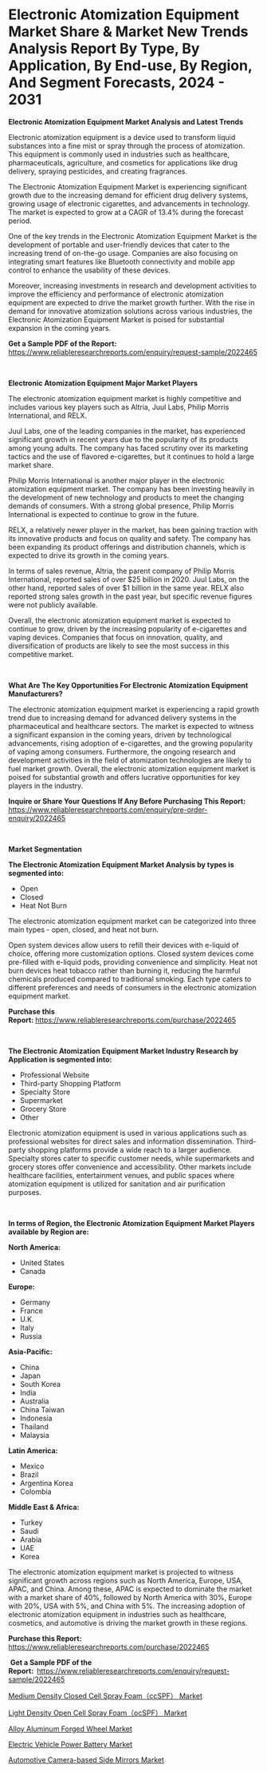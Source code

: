 <p><h1>Electronic Atomization Equipment Market Share & Market New Trends Analysis Report By Type, By Application, By End-use, By Region, And Segment Forecasts, 2024 - 2031</h1></p><p><strong>Electronic Atomization Equipment Market Analysis and Latest Trends</strong></p>
<p><p>Electronic atomization equipment is a device used to transform liquid substances into a fine mist or spray through the process of atomization. This equipment is commonly used in industries such as healthcare, pharmaceuticals, agriculture, and cosmetics for applications like drug delivery, spraying pesticides, and creating fragrances.</p><p>The Electronic Atomization Equipment Market is experiencing significant growth due to the increasing demand for efficient drug delivery systems, growing usage of electronic cigarettes, and advancements in technology. The market is expected to grow at a CAGR of 13.4% during the forecast period.</p><p>One of the key trends in the Electronic Atomization Equipment Market is the development of portable and user-friendly devices that cater to the increasing trend of on-the-go usage. Companies are also focusing on integrating smart features like Bluetooth connectivity and mobile app control to enhance the usability of these devices.</p><p>Moreover, increasing investments in research and development activities to improve the efficiency and performance of electronic atomization equipment are expected to drive the market growth further. With the rise in demand for innovative atomization solutions across various industries, the Electronic Atomization Equipment Market is poised for substantial expansion in the coming years.</p></p>
<p><strong>Get a Sample PDF of the Report:&nbsp;</strong> <a href="https://www.reliableresearchreports.com/enquiry/request-sample/2022465">https://www.reliableresearchreports.com/enquiry/request-sample/2022465</a></p>
<p>&nbsp;</p>
<p><strong>Electronic Atomization Equipment Major Market Players</strong></p>
<p><p>The electronic atomization equipment market is highly competitive and includes various key players such as Altria, Juul Labs, Philip Morris International, and RELX. </p><p>Juul Labs, one of the leading companies in the market, has experienced significant growth in recent years due to the popularity of its products among young adults. The company has faced scrutiny over its marketing tactics and the use of flavored e-cigarettes, but it continues to hold a large market share.</p><p>Philip Morris International is another major player in the electronic atomization equipment market. The company has been investing heavily in the development of new technology and products to meet the changing demands of consumers. With a strong global presence, Philip Morris International is expected to continue to grow in the future.</p><p>RELX, a relatively newer player in the market, has been gaining traction with its innovative products and focus on quality and safety. The company has been expanding its product offerings and distribution channels, which is expected to drive its growth in the coming years.</p><p>In terms of sales revenue, Altria, the parent company of Philip Morris International, reported sales of over $25 billion in 2020. Juul Labs, on the other hand, reported sales of over $1 billion in the same year. RELX also reported strong sales growth in the past year, but specific revenue figures were not publicly available.</p><p>Overall, the electronic atomization equipment market is expected to continue to grow, driven by the increasing popularity of e-cigarettes and vaping devices. Companies that focus on innovation, quality, and diversification of products are likely to see the most success in this competitive market.</p></p>
<p>&nbsp;</p>
<p><strong>What Are The Key Opportunities For Electronic Atomization Equipment Manufacturers?</strong></p>
<p><p>The electronic atomization equipment market is experiencing a rapid growth trend due to increasing demand for advanced delivery systems in the pharmaceutical and healthcare sectors. The market is expected to witness a significant expansion in the coming years, driven by technological advancements, rising adoption of e-cigarettes, and the growing popularity of vaping among consumers. Furthermore, the ongoing research and development activities in the field of atomization technologies are likely to fuel market growth. Overall, the electronic atomization equipment market is poised for substantial growth and offers lucrative opportunities for key players in the industry.</p></p>
<p><strong>Inquire or Share Your Questions If Any Before Purchasing This Report:</strong> <a href="https://www.reliableresearchreports.com/enquiry/pre-order-enquiry/2022465">https://www.reliableresearchreports.com/enquiry/pre-order-enquiry/2022465</a></p>
<p>&nbsp;</p>
<p><strong>Market Segmentation</strong></p>
<p><strong>The Electronic Atomization Equipment Market Analysis by types is segmented into:</strong></p>
<p><ul><li>Open</li><li>Closed</li><li>Heat Not Burn</li></ul></p>
<p><p>The electronic atomization equipment market can be categorized into three main types - open, closed, and heat not burn. </p><p>Open system devices allow users to refill their devices with e-liquid of choice, offering more customization options. Closed system devices come pre-filled with e-liquid pods, providing convenience and simplicity. Heat not burn devices heat tobacco rather than burning it, reducing the harmful chemicals produced compared to traditional smoking. Each type caters to different preferences and needs of consumers in the electronic atomization equipment market.</p></p>
<p><strong>Purchase this Report:&nbsp;</strong><a href="https://www.reliableresearchreports.com/purchase/2022465">https://www.reliableresearchreports.com/purchase/2022465</a></p>
<p>&nbsp;</p>
<p><strong>The Electronic Atomization Equipment Market Industry Research by Application is segmented into:</strong></p>
<p><ul><li>Professional Website</li><li>Third-party Shopping Platform</li><li>Specialty Store</li><li>Supermarket</li><li>Grocery Store</li><li>Other</li></ul></p>
<p><p>Electronic atomization equipment is used in various applications such as professional websites for direct sales and information dissemination. Third-party shopping platforms provide a wide reach to a larger audience. Specialty stores cater to specific customer needs, while supermarkets and grocery stores offer convenience and accessibility. Other markets include healthcare facilities, entertainment venues, and public spaces where atomization equipment is utilized for sanitation and air purification purposes.</p></p>
<p>&nbsp;</p>
<p><strong>In terms of Region, the Electronic Atomization Equipment Market Players available by Region are:</strong></p>
<p>
    <p> <strong> North America: </strong>
        <ul>
            <li>United States</li>
            <li>Canada</li>
        </ul>
        </p> 
    <p> <strong> Europe: </strong>
        <ul>
            <li>Germany</li>
            <li>France</li>
            <li>U.K.</li>
            <li>Italy</li>
            <li>Russia</li>
        </ul>
        </p> 
    <p> <strong> Asia-Pacific: </strong>
        <ul>
            <li>China</li>
            <li>Japan</li>
            <li>South Korea</li>
            <li>India</li>
            <li>Australia</li>
            <li>China Taiwan</li>
            <li>Indonesia</li>
            <li>Thailand</li>
            <li>Malaysia</li>
        </ul>
        </p> 
    <p> <strong> Latin America: </strong>
        <ul>
            <li>Mexico</li>
            <li>Brazil</li>
            <li>Argentina Korea</li>
            <li>Colombia</li>
        </ul>
        </p> 
    <p> <strong> Middle East & Africa: </strong>
        <ul>
            <li>Turkey</li>
            <li>Saudi</li>
            <li>Arabia</li>
            <li>UAE</li>
            <li>Korea</li>
        </ul>
    </p>
    </p>
<p><p>The electronic atomization equipment market is projected to witness significant growth across regions such as North America, Europe, USA, APAC, and China. Among these, APAC is expected to dominate the market with a market share of 40%, followed by North America with 30%, Europe with 20%, USA with 5%, and China with 5%. The increasing adoption of electronic atomization equipment in industries such as healthcare, cosmetics, and automotive is driving the market growth in these regions.</p></p>
<p><strong>Purchase this Report: </strong><a href="https://www.reliableresearchreports.com/purchase/2022465">https://www.reliableresearchreports.com/purchase/2022465</a></p>
<p>&nbsp;<strong>Get a Sample PDF of the Report:&nbsp;&nbsp;</strong><a href="https://www.reliableresearchreports.com/enquiry/request-sample/2022465">https://www.reliableresearchreports.com/enquiry/request-sample/2022465</a></p>
<p><strong></strong></p>
<p><p><a href="https://valiant-lunge-8fe.notion.site/Medium-Density-Closed-Cell-Spray-Foam-ccSPF-Market-Analysis-Examines-its-Scope-on-Growth-Opportunit-dd5f60f91fda418a9da6aa3555d0b16a">Medium Density Closed Cell Spray Foam（ccSPF） Market</a></p><p><a href="https://artistic-helicopter-ca9.notion.site/Light-Density-Open-Cell-Spray-Foam-ocSPF-Market-Research-Report-Provides-thorough-Industry-Overview-5b21865a708f40b087315263879838c8">Light Density Open Cell Spray Foam（ocSPF） Market</a></p><p><a href="https://picayune-night-cbd.notion.site/Alloy-Aluminum-Forged-Wheel-Market-Research-Report-Unlocks-Analysis-on-the-Market-Financial-Status--966284739be644a98f31c45aa23bd027">Alloy Aluminum Forged Wheel Market</a></p><p><a href="https://view.publitas.com/reportprime-1/electric-vehicle-power-battery-market-research-report-the-key-to-successful-business-strategy-forecasted-for-period-from-2024-2031/">Electric Vehicle Power Battery Market</a></p><p><a href="https://view.publitas.com/reportprime-1/automotive-camera-based-side-mirrors-market-analysis-examines-its-scope-on-growth-opportunities-and-forecasted-trends-spanning-from-2024-to-2031/">Automotive Camera-based Side Mirrors Market</a></p></p>